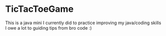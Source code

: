 # TicTacToeGame
This is a java mini I currently did to practice improving my java/coding skills
I owe a lot to guiding tips from bro code :)
